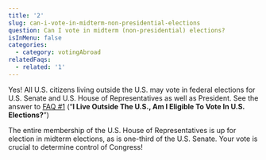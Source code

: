 ```yaml
---
title: '2'
slug: can-i-vote-in-midterm-non-presidential-elections
question: Can I vote in midterm (non-presidential) elections?
isInMenu: false
categories:
  - category: votingAbroad
relatedFaqs:
  - related: '1'
---
```

Yes! All U.S. citizens living outside the U.S. may vote in federal elections for U.S. Senate and U.S. House of Representatives as well as President. See the answer to [FAQ #1](/faqs/1) (“**I Live Outside The U.S., Am I Eligible To Vote In U.S. Elections?**”) 

The entire membership of the U.S. House of Representatives is up for election in midterm elections, as is one-third of the U.S. Senate. Your vote is crucial to determine control of Congress! 
